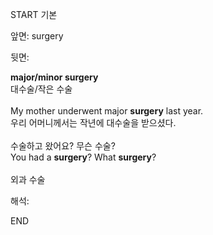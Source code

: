 START
기본

앞면:
surgery


뒷면:
<div><b>major/minor surgery</b> </div><div>대수술/작은 수술<br><br><div>My mother underwent major <strong>surgery</strong> last year. </div><div>우리 어머니께서는 작년에 대수술을 받으셨다.<br><br><div><div>수술하고 왔어요? 무슨 수술?</div></div><div>You had a <strong>surgery</strong>? What <strong>surgery</strong>?<br><br>외과 수술</div></div></div>


해석:

END